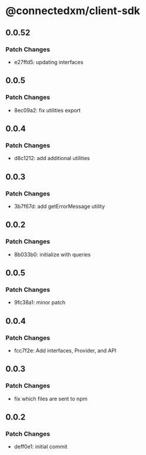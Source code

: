 # @connectedxm/client-sdk

## 0.0.52

### Patch Changes

- e27ffd5: updating interfaces

## 0.0.5

### Patch Changes

- 8ec09a2: fix utilities export

## 0.0.4

### Patch Changes

- d8c1212: add additional utilities

## 0.0.3

### Patch Changes

- 3b7f67d: add getErrorMessage utility

## 0.0.2

### Patch Changes

- 8b033b0: initialize with queries

## 0.0.5

### Patch Changes

- 9fc38a1: minor patch

## 0.0.4

### Patch Changes

- fcc7f2e: Add interfaces, Provider, and API

## 0.0.3

### Patch Changes

- fix which files are sent to npm

## 0.0.2

### Patch Changes

- deff0e1: initial commit

